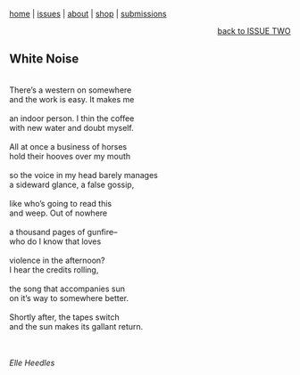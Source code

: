 [home](index.md) | [issues](issues.md) | [about](about.md) | [shop](shop.md)  |  [submissions](submit.md)

<div align="right">
  <a href="issueone.md">back to ISSUE TWO</a>
</div>

## White Noise <br>
<br>
There’s a western on somewhere <br>
and the work is easy. It makes me <br>
<br>
an indoor person. I thin the coffee <br>
with new water and doubt myself. <br>
<br>
All at once a business of horses <br>
hold their hooves over my mouth <br>
<br>
so the voice in my head barely manages <br>
a sideward glance, a false gossip, <br>
<br>
like who’s going to read this <br>
and weep. Out of nowhere <br>
<br>
a thousand pages of gunfire– <br>
who do I know that loves <br>
<br>
violence in the afternoon? <br>
I hear the credits rolling,<br>
<br>
the song that accompanies sun <br>
on it’s way to somewhere better. <br>
<br>
Shortly after, the tapes switch <br>
and the sun makes its gallant return. <br>
<br>
<br>

*Elle Heedles*
